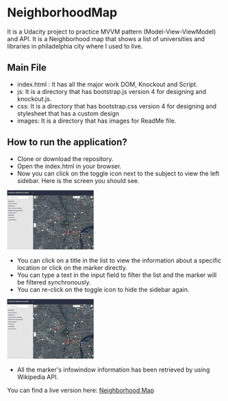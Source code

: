 # NeighborhoodMap

It is a Udacity project to practice MVVM pattern (Model-View-ViewModel) and API. It is a Neighborhood map that shows a list of universities and libraries in philadelphia city where I used to live.

## Main File

* index.html : It has all the major work DOM, Knockout and Script. 
* js: It is a directory that has bootstrap.js version 4 for designing and knockout.js.
* css: It is a directory that has bootstrap.css version 4 for designing and stylesheet that has a custom design
* images: It is a directory that has images for ReadMe file.

## How to run the application?

* Clone or download the repository.
* Open the index.html in your browser. 
* Now you can click on the toggle icon next to the subject to view the left sidebar. Here is the screen you should see. 

<img src="images/full.png" width="40%">

* You can click on a title in the list to view the information about a specific location or click on the marker directly. 
* You can type a text in the input field to filter the list and the marker will be filtered synchronously.
* You can re-click on the toggle icon to hide the sidebar again.   

<img src="images/full.png" width="40%">


* All the marker's infowindow information has been retrieved by using Wikipedia API. 

You can find a live version here: [Neighborhood Map](https://elhammj.github.io/NeighborhoodMap/)
